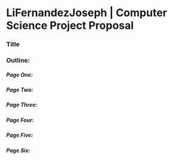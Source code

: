 # LiFernandezJoseph | Computer Science Project Proposal 

### Title

### Outline:

##### Page One:

##### Page Two:

##### Page Three:

##### Page Four:

##### Page Five:

##### Page Six:
